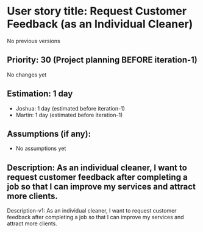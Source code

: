 # User story title: Request Customer Feedback (as an Individual Cleaner)
No previous versions

## Priority: 30 (Project planning BEFORE iteration-1)
No changes yet

## Estimation: 1 day
* Joshua: 1 day (estimated before iteration-1)
* Martin: 1 day (estimated before iteration-1)

## Assumptions (if any):
* No assumptions yet

## Description: As an individual cleaner, I want to request customer feedback after completing a job so that I can improve my services and attract more clients.
Description-v1: As an individual cleaner, I want to request customer feedback after completing a job so that I can improve my services and attract more clients.